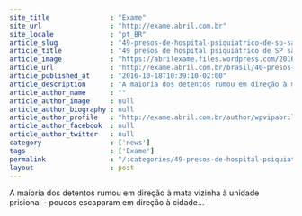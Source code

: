 ```yaml
---
site_title               : "Exame"
site_url                 : "http://exame.abril.com.br"
site_locale              : "pt_BR"
article_slug             : "49-presos-de-hospital-psiquiatrico-de-sp-sao-recuperados"
article_title            : "49 presos de hospital psiquiátrico de SP são recuperados"
article_image            : "https://abrilexame.files.wordpress.com/2016/10/size_960_16_9_homem-algemado.jpg?quality=70&strip=all&w=960"
article_url              : "http://exame.abril.com.br/brasil/40-presos-de-hospital-de-franco-da-rocha-sao-recuperados/"
article_published_at     : "2016-10-18T10:39:10-02:00"
article_description      : "A maioria dos detentos rumou em direção à mata vizinha à unidade prisional - poucos escaparam em direção à cidade..."
article_author_name      : ""
article_author_image     : null
article_author_biography : null
article_author_profile   : "http://exame.abril.com.br/author/wpvipabril/"
article_author_facebook  : null
article_author_twitter   : null
category                 : ['news']
tags                     : ['Exame']
permalink                : "/:categories/49-presos-de-hospital-psiquiatrico-de-sp-sao-recuperados/"
layout                   : post
---
```


A maioria dos detentos rumou em direção à mata vizinha à unidade prisional - poucos escaparam em direção à cidade...
